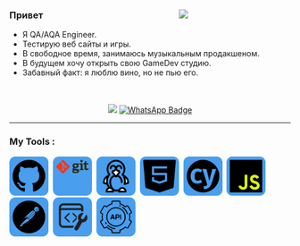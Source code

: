 <div id="header">
  <img src="https://media.giphy.com/media/3kPDmoWdBpQPNhCnUG/giphy.gif" width="200px" align="right"/>
  <h3 margin_right="50px">Привет</h3>
  <ul>
    <li> Я QA/AQA Engineer.</li>
    <li> Тестирую веб сайты и игры.</li>
    <li> В свободное время, занимаюсь музыкальным продакшеном.</li>
    <li> В будущем хочу открыть свою GameDev студию.</li>
    <li> Забавный факт: я люблю вино, но не пью его.</li>
  </ul>
</div>
<br>
<br>
<div id="badges" align="center">
  <a href="https://t.me/artem_rai">
    <img src="https://img.shields.io/badge/Telegram-2CA5E0?style=for-the-badge&logo=telegram&logoColor=white alt="Telegram Badge" /></a>
                                                                                                                                 
  <a href="https://wa.me/89874517221">
     <img src="https://img.shields.io/badge/WhatsApp-25D366?style=for-the-badge&logo=whatsapp&logoColor=white" alt="WhatsApp Badge" /></a>                              </div>                                                                                                                                                                       
                                                                                                                           
---                                                                           
                                                                              
### My Tools :      
<div>
  <img src="https://github.com/rrailink/icons/blob/main/github.svg" title="GitHub" alt="GitHub" width="70" height="70"/>&nbsp;
  <img src="https://github.com/rrailink/icons/blob/main/git.svg" title="Git" alt="Git" width="70" height="70"/>&nbsp;
  <img src="https://github.com/rrailink/icons/blob/main/linux.svg" title="Lunix" alt="Lunix" width="70" height="70"/>&nbsp;
  <img src="https://github.com/rrailink/icons/blob/main/html5.svg" title="HTML" alt="HTML" width="70" height="70"/>&nbsp;
  <img src="https://github.com/rrailink/icons/blob/main/cypress.svg" title="Cypress" alt="Cypress" width="70" height="70"/>&nbsp;
  <img src="https://github.com/rrailink/icons/blob/main/js.svg" title="JS" alt="JS" width="70" height="70"/>&nbsp;  
  <img src="https://github.com/rrailink/icons/blob/main/postman.svg" title="Postman" alt="Postman" width="70" height="70"/>&nbsp;
  <img src="https://github.com/rrailink/icons/blob/main/devtools.svg" title="DevTools" alt="DevTools" width="70" height="70"/>&nbsp;
  <img src="https://github.com/rrailink/icons/blob/main/api.svg" title="API" alt="API" width="70" height="70"/>&nbsp;                                                   
</div> 
